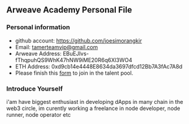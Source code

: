 ## Arweave Academy Personal File

### Personal information

- github account: https://github.com/joesimorangkir
- Email: tamerteamvip@gmail.com
- Arweave Address: EBuEJIvs-fThqpuhQS9WhK47hNW9iME20R6q6Xl3WO4
- ETH Address: 0xd9cb14e4448E8634da3697dfcd12Bb7A3fAc7A8d
- Please finish this [form](https://docs.google.com/forms/d/e/1FAIpQLSfWA5fIIcBgmRppm3jNz5vmf9Mai_QMVil-2pO4r7YKn_Zhtw/viewform?usp=sf_link) to join in the talent pool.

### Introduce Yourself
 i'am have biggest enthusiast in developing dApps in many chain in the web3 circle, im curently working a freelance in node developer, node runner, node operator etc
